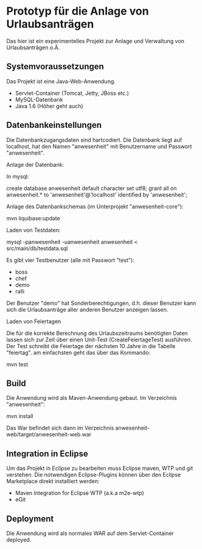 # Prototyp für die Anlage von Urlaubsanträgen

Das hier ist ein experimentelles Projekt zur Anlage und Verwaltung von Urlaubsanträgen o.Ä.

## Systemvoraussetzungen

Das Projekt ist eine Java-Web-Anwendung. 

* Servlet-Container (Tomcat, Jetty, JBoss etc.)
* MySQL-Datenbank
* Java 1.6 (Höher geht auch)

## Datenbankeinstellungen

Die Datenbankzugangsdaten sind hartcodiert. Die Datenbank liegt auf localhost, hat den Namen 
"anwesenheit" mit Benutzername und Passwort "anwesenheit".

Anlage der Datenbank:

In mysql:

create database anwesenheit default character set utf8;
grant all on anwesenheit.* to 'anwesenheit'@'localhost' identified by 'anwesenheit';

Anlage des Datenbankschemas (im Unterprojekt "anwesenheit-core"):

mvn liquibase:update

Laden von Testdaten:

mysql -panwesenheit -uanwesenheit anwesenheit < src/main/db/testdata.sql

Es gibt vier Testbenutzer (alle mit Passwort "test"):

* boss
* chef
* demo
* ralli

Der Benutzer "demo" hat Sonderberechtigungen, d.h. dieser Benutzer kann sich die Urlaubsanträge aller anderen 
Benutzer anzeigen lassen.

Laden von Feiertagen

Die für die korrekte Berechnung des Urlaubszeitraums benötigten Daten lassen sich zur Zeit über einen Unit-Test
(CreateFeiertageTest) ausführen. Der Test schreibt die Feiertage der nächsten 10 Jahre in die Tabelle "feiertag".
am einfachsten geht das über das Kommando:

mvn test

## Build

Die Anwendung wird als Maven-Anwendung gebaut. 
Im Verzeichnis "anwesenheit": 

mvn install

Das War befindet sich dann im Verzeichnis anwesenheit-web/target/anwesenheit-web.war

## Integration in Eclipse
Um das Projekt in Eclipse zu bearbeiten muss Eclipse maven, WTP und git verstehen.
Die notwendigen Eclipse-Plugins können über den Eclipse Marketplace direkt installiert werden:

* Maven Integration for Eclipse WTP (a.k.a m2e-wtp)
* eGit


## Deployment

Die Anwendung wird als normales WAR auf dem Servlet-Container deployed.

